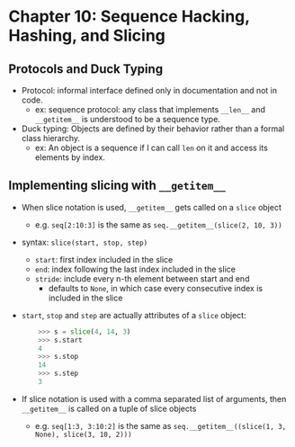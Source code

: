 # Chapter 10: Sequence Hacking, Hashing, and Slicing
## Protocols and Duck Typing
- Protocol: informal interface defined only in documentation and not in code.
    - ex: sequence protocol: any class that implements `__len__` and `__getitem__` is understood to be a sequence type.
- Duck typing: Objects are defined by their behavior rather than a formal class hierarchy.
    - ex: An object is a sequence if I can call `len` on it and access its elements by index.

## Implementing slicing with `__getitem__`
- When slice notation is used, `__getitem__` gets called on a `slice` object
    - e.g. `seq[2:10:3]` is the same as `seq.__getitem__(slice(2, 10, 3))`
- syntax: `slice(start, stop, step)`
    - `start`: first index included in the slice
    - `end`: index following the last index included in the slice
    - `stride`: include every n-th element between start and end
        - defaults to `None`, in which case every consecutive index is included in the slice
- `start`, `stop` and `step` are actually attributes of a `slice` object:

    ```python
        >>> s = slice(4, 14, 3)
        >>> s.start
        4
        >>> s.stop
        14
        >>> s.step
        3
    ```
- If slice notation is used with a comma separated list of arguments, then `__getitem__` is called on a tuple of slice objects
    - e.g. `seq[1:3, 3:10:2]` is the same as `seq.__getitem__((slice(1, 3, None), slice(3, 10, 2)))`
